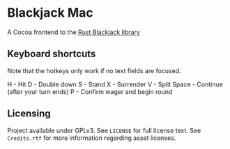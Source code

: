 # Blackjack Mac

A Cocoa frontend to the [Rust Blackjack library](https://github.com/Arc676/Blackjack)

## Keyboard shortcuts

Note that the hotkeys only work if no text fields are focused.

H - Hit
D - Double down
S - Stand
X - Surrender
V - Split
Space - Continue (after your turn ends)
P - Confirm wager and begin round

## Licensing

Project available under GPLv3. See `LICENSE` for full license text. See `Credits.rtf` for more information regarding asset licenses.
